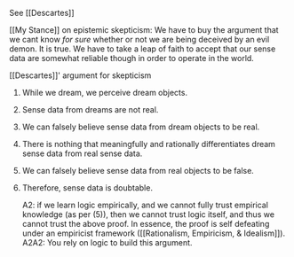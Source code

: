 See [[Descartes]]

[[My Stance]] on epistemic skepticism: We have to buy the argument that we cant know *for sure* whether or not we are being deceived by an evil demon. It is true. We have to take a leap of faith to accept that our sense data are somewhat reliable though in order to operate in the world. 

[[Descartes]]' argument for skepticism

1.  While we dream, we perceive dream objects.
2.  Sense data from dreams are not real.
3.  We can falsely believe sense data from dream objects to be real.
4.  There is nothing that meaningfully and rationally differentiates dream sense data from real sense data.
5.  We can falsely believe sense data from real objects to be false.
6.  Therefore, sense data is doubtable.

	A2:  if we learn logic empirically, and we cannot fully trust empirical knowledge (as per (5)), then we cannot trust logic itself, and thus we cannot trust the above proof. In essence, the proof is self defeating under an empiricist framework ([[Rationalism, Empiricism, & Idealism]]).
		A2A2: You rely on logic to build this argument.